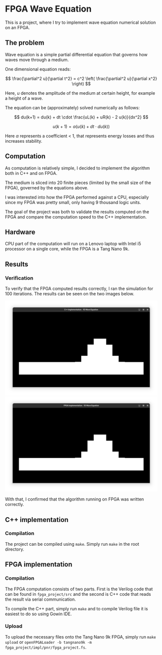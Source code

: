 # FPGA Wave Equation

This is a project, where I try to implement wave equation numerical solution on an FPGA.

## The problem

Wave equation is a simple partial differential equation that governs how waves move through a medium.

One dimensional equation reads:

$$
\frac{\partial^2 u}{\partial t^2} = c^2 \left( \frac{\partial^2 u}{\partial x^2} \right)
$$

Here, $u$ denotes the amplitude of the medium at certain height, for example a height of a wave.

The equation can be (approximately) solved numerically as follows:

$$
du(k+1) = du(k) + dt \cdot \frac{uL(k) + uR(k) - 2 u(k)}{dx^2}
$$

$$
u(k+1) = \alpha \left( u(k) + dt \cdot du(k) \right)
$$

Here $\alpha$ represents a coefficient < 1, that represents energy losses and thus increases stability.

## Computation

As computation is relatively simple, I decided to implement the algorithm both in C++ and on FPGA.

The medium is sliced into 20 finite pieces (limited by the small size of the FPGA), governed by the equations above.

I was interested into how the FPGA performed against a CPU, especially since my FPGA was pretty small, only having 9 thousand logic units.

The goal of the project was both to validate the results computed on the FPGA and compare the computation speed to the C++ implementation.

## Hardware

CPU part of the computation will run on a Lenovo laptop with Intel i5 processor on a single core, while the FPGA is a Tang Nano 9k.

## Results

### Verification

To verify that the FPGA computed results correctly, I ran the simulation for 100 iterations. The results can be seen on the two images below.

![C++ result](img/Cpp_100iters.png)
![FPGA result](img/FPGA_100iters.png)

With that, I confirmed that the algorithm running on FPGA was written correctly.


## C++ implementation

### Compilation
The project can be compiled using `make`. Simply run `make` in the root directory.

## FPGA implementation

### Compilation

The FPGA computation consists of two parts. First is the Verilog code that can be found in `fpga_project/src` and the second is C++ code that reads the result via serial communication.

To compile the C++ part, simply run `make` and to compile Verilog file it is easiest to do so using Gowin IDE.

### Upload
To upload the necessary files onto the Tang Nano 9k FPGA, simply run `make upload` or `openFPGALoader -b tangnano9k -m fpga_project/impl/pnr/fpga_project.fs`.